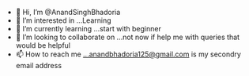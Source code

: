 - 👋 Hi, I’m @AnandSinghBhadoria
- 👀 I’m interested in ...Learning 
- 🌱 I’m currently learning ...start with beginner
- 💞️ I’m looking to collaborate on ...not now if help me with queries that would be helpful
- 📫 How to reach me ...anandbhadoria125@gmail.com is my secondry email address

<!---
WAKlORD/WAKlORD is a ✨ special ✨ repository because its `README.md` (this file) appears on your GitHub profile.
You can click the Preview link to take a look at your changes.
--->
